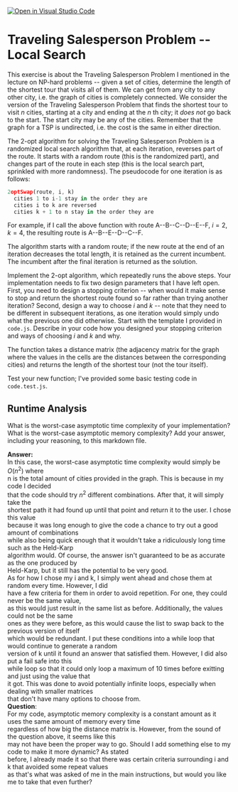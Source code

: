 [![Open in Visual Studio Code](https://classroom.github.com/assets/open-in-vscode-718a45dd9cf7e7f842a935f5ebbe5719a5e09af4491e668f4dbf3b35d5cca122.svg)](https://classroom.github.com/online_ide?assignment_repo_id=12905358&assignment_repo_type=AssignmentRepo)
# Traveling Salesperson Problem -- Local Search

This exercise is about the Traveling Salesperson Problem I mentioned in the
lecture on NP-hard problems -- given a set of cities, determine the length of
the shortest tour that visits all of them. We can get from any city to any other
city, i.e. the graph of cities is completely connected. We consider the version
of the Traveling Salesperson Problem that finds the shortest tour to visit $n$
cities, starting at a city and ending at the $n$ th city; it *does not* go
back to the start. The start city may be any of the cities. Remember that the
graph for a TSP is undirected, i.e. the cost is the same in either direction.

The 2-opt algorithm for solving the Traveling Salesperson Problem is a
randomized local search algorithm that, at each iteration, reverses part of the
route. It starts with a random route (this is the randomized part), and changes
part of the route in each step (this is the local search part, sprinkled with
more randomness). The pseudocode for one iteration is as follows:

```javascript
2optSwap(route, i, k)
  cities 1 to i-1 stay in the order they are
  cities i to k are reversed
  cities k + 1 to n stay in the order they are
```

For example, if I call the above function with route A--B--C--D--E--F, $i=2$,
$k=4$, the resulting route is A--B--E--D--C--F.

The algorithm starts with a random route; if the new route at the end of an
iteration decreases the total length, it is retained as the current incumbent.
The incumbent after the final iteration is returned as the solution.

Implement the 2-opt algorithm, which repeatedly runs the above steps. Your
implementation needs to fix two design parameters that I have left open. First,
you need to design a stopping criterion -- when would it make sense to stop and
return the shortest route found so far rather than trying another iteration?
Second, design a way to choose $i$ and $k$ -- note that they need to be
different in subsequent iterations, as one iteration would simply undo what
the previous one did otherwise. Start with the template I provided in `code.js`.
Describe in your code how you designed your stopping criterion and ways of
choosing $i$ and $k$ and why.

The function takes a distance matrix (the adjacency matrix for the graph where
the values in the cells are the distances between the corresponding cities) and
returns the length of the shortest tour (not the tour itself).

Test your new function; I've provided some basic testing code in `code.test.js`.

## Runtime Analysis

What is the worst-case asymptotic time complexity of your implementation? What
is the worst-case asymptotic memory complexity? Add your answer, including your
reasoning, to this markdown file.  


**Answer:**  
In this case, the worst-case asymptotic time complexity would simply be $O(n^2)$ where  
n is the total amount of cities provided in the graph. This is because in my code I decided  
that the code should try $n^2$ different combinations. After that, it will simply take the  
shortest path it had found up until that point and return it to the user. I chose this value  
because it was long enough to give the code a chance to try out a good amount of combinations  
while also being quick enough that it wouldn't take a ridiculously long time such as the Held-Karp  
algorithm would. Of course, the answer isn't guaranteed to be as accurate as the one produced by  
Held-Karp, but it still has the potential to be very good.  
As for how I chose my i and k, I simply went ahead and chose them at random every time. However, I did  
have a few criteria for them in order to avoid repetition. For one, they could never be the same value,  
as this would just result in the same list as before. Additionally, the values could not be the same  
ones as they were before, as this would cause the list to swap back to the previous version of itself  
which would be redundant. I put these conditions into a while loop that would continue to generate a random  
version of k until it found an answer that satisfied them. However, I did also put a fail safe into this  
while loop so that it could only loop a maximum of 10 times before exitting and just using the value that  
it got. This was done to avoid potentially infinite loops, especially when dealing with smaller matrices  
that don't have many options to choose from.  
**Question**:  
For my code, asymptotic memory complexity is a constant amount as it uses the same amount of memory every time  
regardless of how big the distance matrix is. However, from the sound of the question above, it seems like this  
may not have been the proper way to go. Should I add something else to my code to make it more dynamic? As stated  
before, I already made it so that there was certain criteria surrounding i and k that avoided some repeat values  
as that's what was asked of me in the main instructions, but would you like me to take that even further?
